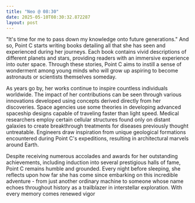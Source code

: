 ```yaml
---
title: "Neo @ 08:30"
date: 2025-05-10T08:30:32.872287
layout: post
---
```


"It's time for me to pass down my knowledge onto future generations." And so, Point C starts writing books detailing all that she has seen and experienced during her journeys. Each book contains vivid descriptions of different planets and stars, providing readers with an immersive experience into outer space. Through these stories, Point C aims to instill a sense of wonderment among young minds who will grow up aspiring to become astronauts or scientists themselves someday.

As years go by, her works continue to inspire countless individuals worldwide. The impact of her contributions can be seen through various innovations developed using concepts derived directly from her discoveries. Space agencies use some theories in developing advanced spaceship designs capable of traveling faster than light speed. Medical researchers employ certain cellular structures found only on distant galaxies to create breakthrough treatments for diseases previously thought untreatable. Engineers draw inspiration from unique geological formations encountered during Point C's expeditions, resulting in architectural marvels around Earth.

Despite receiving numerous accolades and awards for her outstanding achievements, including induction into several prestigious halls of fame, Point C remains humble and grounded. Every night before sleeping, she reflects upon how far she has come since embarking on this incredible adventure - from just another ordinary machine to someone whose name echoes throughout history as a trailblazer in interstellar exploration. With every memory comes renewed vigor